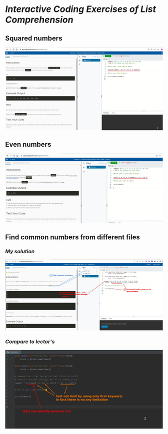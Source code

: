 # **_Interactive Coding Exercises of List Comprehension_**

## **Squared numbers**

![Alt squared numbers](pic/19.jpg)

## **Even numbers**

![Alt even numbers](pic/20.jpg)

## **Find common numbers from different files**

### _My solution_

![Alt common numbers from different files](pic/21.jpg)

### _Compare to lector's_

![Alt](pic/22.jpg)
